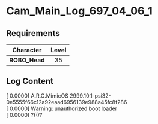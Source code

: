 # Cam_Main_Log_697_04_06_1
## Requirements
|  Character  |Level|
|-------------|:---:|
|**ROBO_Head**| 35  |

## Log Content
[   0.0000] A.R.C.MimicOS 2999.10.1\-psi32\-0e5555f66c12a92eaad6956139e988a45fc8f286<br>
[   0.0000] Warning: unauthorized boot loader<br>
[   0.0000] ?{(/?
